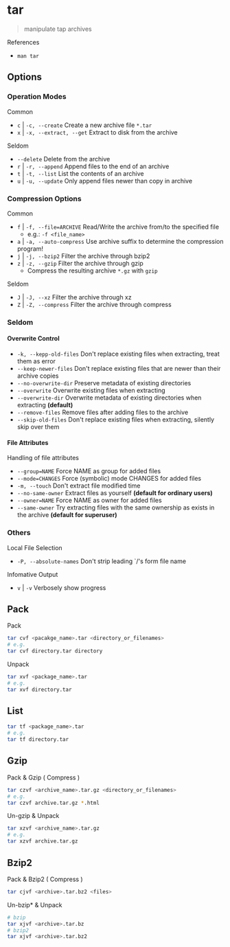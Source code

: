 # tar

> manipulate tap archives

References

* `man tar`

## Options

### Operation Modes

Common

* `c` \| `-c, --create` Create a new archive file `*.tar`
* `x` \| `-x, --extract, --get` Extract to disk from the archive

Seldom

* `--delete` Delete from the archive
* `r` \| `-r, --append` Append files to the end of an archive
* `t` \| `-t, --list` List the contents of an archive
* `u` \| `-u, --update` Only append files newer than copy in archive

### Compression Options

Common

* `f` \| `-f, --file=ARCHIVE` Read/Write the archive from/to the specified file
  * e.g.: `-f <file_name>`
* `a` \| `-a, --auto-compress` Use archive suffix to determine the compression program!
* `j` \| `-j, --bzip2` Filter the archive through bzip2
* `z` \| `-z, --gzip` Filter the archive through gzip
  * Compress the resulting archive `*.gz` with `gzip`

Seldom

* `J` \| `-J, --xz` Filter the archive through xz
* `Z` \| `-Z, --compress` Filter the archive through compress

### Seldom

#### Overwrite Control

* `-k, --kepp-old-files` Don't replace existing files when extracting, treat them as error
* `--keep-newer-files` Don't replace existing files that are newer than their archive copies
* `--no-overwrite-dir` Preserve metadata of existing directories
* `--overwrite` Overwrite existing files when extracting
* `--overwrite-dir` Overwrite metadata of existing directories when extracting **\(default\)**
* `--remove-files` Remove files after adding files to the archive
* `--skip-old-files` Don't replace existing files when extracting, silently skip over them

#### File Attributes

Handling of file attributes

* `--group=NAME` Force NAME as group for added files
* `--mode=CHANGES` Force \(symbolic\) mode CHANGES for added files
* `-m, --touch` Don't extract file modified time
* `--no-same-owner` Extract files as yourself **\(default for ordinary users\)**
* `--owner=NAME` Force NAME as owner for added files
* `--same-owner` Try extracting files with the same ownership as exists in the archive **\(default for superuser\)**

### Others

Local File Selection

* `-P, --absolute-names` Don't strip leading \`/'s form file name

Infomative Output

* `v` \| `-v` Verbosely show progress

## Pack

Pack

```bash
tar cvf <pacakge_name>.tar <directory_or_filenames>
# e.g.
tar cvf directory.tar directory
```

Unpack

```bash
tar xvf <package_name>.tar
# e.g.
tar xvf directory.tar
```

## List

```bash
tar tf <package_name>.tar
# e.g.
tar tf directory.tar
```

## Gzip

Pack & Gzip \( Compress \)

```bash
tar czvf <archive_name>.tar.gz <directory_or_filenames>
# e.g.
tar czvf archive.tar.gz *.html
```

Un-gzip & Unpack

```bash
tar xzvf <archive_name>.tar.gz
# e.g.
tar xzvf archive.tar.gz
```

## Bzip2

Pack & Bzip2 \( Compress \)

```bash
tar cjvf <archive>.tar.bz2 <files>
```

Un-bzip\* & Unpack

```bash
# bzip
tar xjvf <archive>.tar.bz
# bzip2
tar xjvf <archive>.tar.bz2
```

